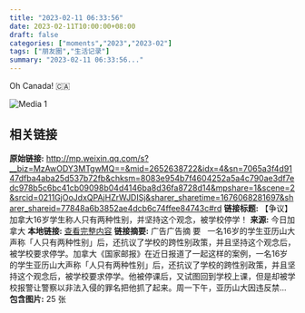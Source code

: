 ```yaml
---
title: "2023-02-11 06:33:56"
date: 2023-02-11T10:00:00+08:00
draft: false
categories: ["moments","2023","2023-02"]
tags: ["朋友圈","生活记录"]
summary: "2023-02-11 06:33:56..."
---
```


Oh Canada! 🇨🇦

![Media 1](/Moments/photos/2023-02-11/202302110633560.jpg)

## 相关链接

**原始链接:** http://mp.weixin.qq.com/s?__biz=MzAwODY3MTgwMQ==&mid=2652638722&idx=4&sn=7065a3f4d9147dfba4aba25d537b72fb&chksm=8083e954b7f4604252a5a4c790ae3df7edc978b5c6bc41cb09098b04d4146ba8d36fa8728d14&mpshare=1&scene=2&srcid=0211GjOoJdxQPAjHZrWJDISj&sharer_sharetime=1676068281697&sharer_shareid=77848a6b3852ae4dcb6c74ffee84743c#rd
**链接标题:** 【争议】加拿大16岁学生称人只有两种性别，并坚持这个观念，被学校停学！
**来源:** 今日加拿大
**本地链接:** [查看完整内容](/link_content/2023/02/2023-02-11/link_content/)
**链接摘要:** 广告广告摘 要   一名16岁的学生亚历山大声称「人只有两种性别」后，还抗议了学校的跨性别政策，并且坚持这个观念后，被学校要求停学。加拿大《国家邮报》在近日报道了一起这样的案例，一名16岁的学生亚历山大声称「人只有两种性别」后，还抗议了学校的跨性别政策，并且坚持这个观念后，被学校要求停学。他被停课后，又试图回到学校上课，但是却被学校报警让警察以非法入侵的罪名把他抓了起来。周一下午，亚历山大因违反禁...
**包含图片:** 25 张

